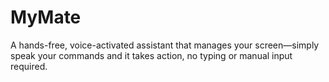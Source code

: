# MyMate
A hands-free, voice-activated assistant that manages your screen—simply speak your commands and it takes action, no typing or manual input required.
